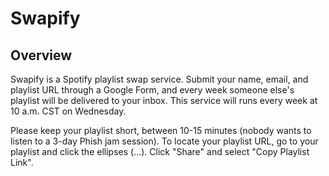 # Swapify

## Overview

Swapify is a Spotify playlist swap service. Submit your name, email, and playlist URL through a Google Form, and every week someone else's playlist will be delivered to your inbox. This service will runs every week at 10 a.m. CST on Wednesday.

Please keep your playlist short, between 10-15 minutes (nobody wants to listen to a 3-day Phish jam session). To locate your playlist URL, go to your playlist and click the ellipses (...). Click "Share" and select "Copy Playlist Link".
